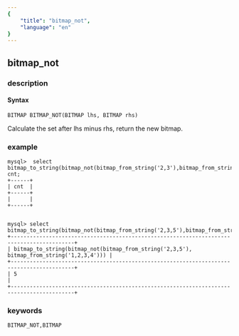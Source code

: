 ```yaml
---
{
    "title": "bitmap_not",
    "language": "en"
}
---
```


<!-- 
Licensed to the Apache Software Foundation (ASF) under one
or more contributor license agreements.  See the NOTICE file
distributed with this work for additional information
regarding copyright ownership.  The ASF licenses this file
to you under the Apache License, Version 2.0 (the
"License"); you may not use this file except in compliance
with the License.  You may obtain a copy of the License at

  http://www.apache.org/licenses/LICENSE-2.0

Unless required by applicable law or agreed to in writing,
software distributed under the License is distributed on an
"AS IS" BASIS, WITHOUT WARRANTIES OR CONDITIONS OF ANY
KIND, either express or implied.  See the License for the
specific language governing permissions and limitations
under the License.
-->

## bitmap_not
### description
#### Syntax

`BITMAP BITMAP_NOT(BITMAP lhs, BITMAP rhs)`

Calculate the set after lhs minus rhs, return the new bitmap.

### example

```
mysql>  select bitmap_to_string(bitmap_not(bitmap_from_string('2,3'),bitmap_from_string('1,2,3,4'))) cnt;
+------+
| cnt  |
+------+
|      |
+------+


mysql> select bitmap_to_string(bitmap_not(bitmap_from_string('2,3,5'),bitmap_from_string('1,2,3,4')));
+------------------------------------------------------------------------------------------+
| bitmap_to_string(bitmap_not(bitmap_from_string('2,3,5'), bitmap_from_string('1,2,3,4'))) |
+------------------------------------------------------------------------------------------+
| 5                                                                                        |
+------------------------------------------------------------------------------------------+
```

### keywords

    BITMAP_NOT,BITMAP
